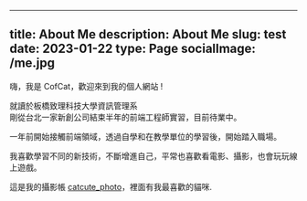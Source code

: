 
---
title: About Me
description: About Me
slug: test
date: 2023-01-22
type: Page
socialImage: /me.jpg
---

嗨，我是 CofCat，歡迎來到我的個人網站 !<br />

就讀於板橋致理科技大學資訊管理系<br />
剛從台北一家新創公司結束半年的前端工程師實習，目前待業中。

一年前開始接觸前端領域，透過自學和在教學單位的學習後，開始踏入職場。

我喜歡學習不同的新技術，不斷增進自己，平常也喜歡看電影、攝影，也會玩玩線上遊戲。<br />

這是我的攝影帳 [catcute_photo](https://www.instagram.com/catcute_photo/)，裡面有我最喜歡的貓咪.